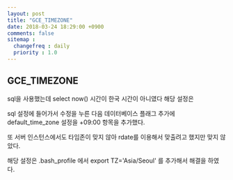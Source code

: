 ```yaml
---
layout: post
title: "GCE_TIMEZONE"
date: 2018-03-24 18:29:00 +0900
comments: false
sitemap :
  changefreq : daily
  priority : 1.0
---
```


## GCE_TIMEZONE

sql을 사용했는데 select now() 시간이 한국 시간이 아니였다 해당 설정은 

sql 설정에 들어가서 수정을 누른 다음 데이터베이스 플래그 추가에 default_time_zone 설정을 +09:00 항목을 추가했다.

또 서버 인스턴스에서도 타임존이 맞지 않아 rdate를 이용해서 맞출려고 했지만 맞지 않았다. 

해당 설정은 .bash_profile 에서 export TZ='Asia/Seoul' 를 추가해서 해결을 하였다.

